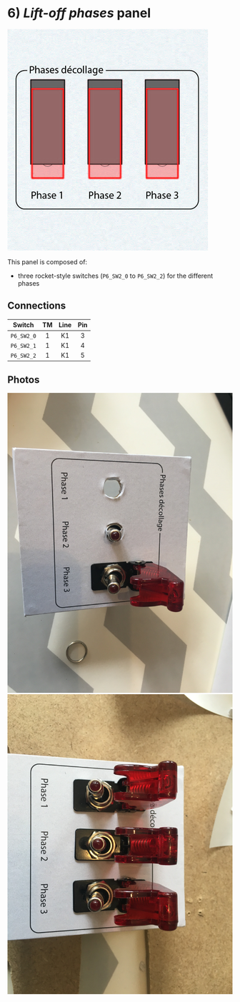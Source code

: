 # 6) *Lift-off phases* panel

![panel](design-6.jpg)

This panel is composed of:
- three rocket-style switches (`P6_SW2_0` to `P6_SW2_2`) for the different phases

## Connections

| Switch     | TM | Line | Pin |
|:----------:|:--:|:----:|:---:|
| `P6_SW2_0` | 1  |  K1  | 3   |
| `P6_SW2_1` | 1  |  K1  | 4   |
| `P6_SW2_2` | 1  |  K1  | 5   |

## Photos
![flight-mode](../../photos/panels/6-lift-off/IMG_2245.JPG)
![flight-mode](../../photos/panels/6-lift-off/IMG_2246.JPG)
